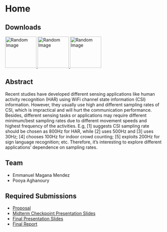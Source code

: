# Home

## Downloads

<span>
<a href="https://github.com/aghanoury/m202a-wifi-sensing/tarball/main">
    <img src="https://cdn3.iconfinder.com/data/icons/blue-ulitto/128/Compressed_files_Compressed_Tarball_File-512.png" alt="Random Image" width="100px"/>
</a>
<a href="https://github.com/aghanoury/m202a-wifi-sensing/zipball/main">
    <img src="https://play-lh.googleusercontent.com/MCsVAtEBUqNnIboa3GM_enVZ8qcmeR37xs6BNx9716i7JdyB_VdmD7IZ6ywo7kDisDE" alt="Random Image" 
    width="100px"/>
</a>
<a href="https://github.com/aghanoury/m202a-wifi-sensing/">
    <img src="https://cdn-icons-png.flaticon.com/512/179/179323.png" alt="Random Image" 
    width="100px"/>
</a>
</span>

## Abstract

Recent studies have developed different sensing applications like human
activity recognition (HAR) using WiFi channel state information (CSI)
information. However, they usually use high and different sampling rates of
CSI, which is impractical and will hurt the communication performance. Besides,
different sensing tasks or applications may require different minimum/best
sampling rates due to different movement speeds and highest frequency of the
activities. E.g, [1] suggests CSI sampling rate should be chosen as 800Hz for
HAR, while [2] uses 500Hz and [3] uses 30Hz; [4] chooses 100Hz for indoor crowd
counting; [5] exploits 200Hz for sign language recognition; etc. Therefore,
it’s interesting to explore different applications’ dependence on sampling
rates.



## Team

- Emmanuel Magana Mendez
- Pooya Aghanoury

## Required Submissions

- [Proposal](proposal)
- [Midterm Checkpoint Presentation Slides](http://)
- [Final Presentation Slides](http://)
- [Final Report](report)
